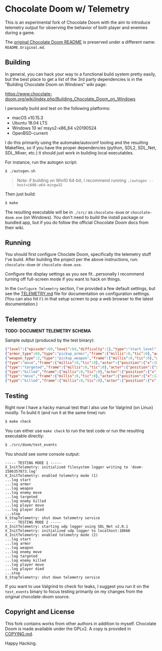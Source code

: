 # Chocolate Doom w/ Telemetry

This is an experimental fork of Chocolate Doom with the aim to
introduce telemetry output for observing the behavior of both player
and enemies during a game.

The [original Chocolate Doom README](./README.Original.md) is
preserved under a different name: `README.Original.md`.

## Building

In general, you can hack your way to a functional build system pretty
easily, but the best place to get a list of the 3rd party dependencies
is in the "Building Chocolate Doom on Windows" wiki page:

https://www.chocolate-doom.org/wiki/index.php/Building_Chocolate_Doom_on_Windows

I personally build and test on the following platforms:

- macOS v10.15.3
- Ubuntu 18.04 LTS
- Windows 10 w/ msys2-x86_64 v20190524
- OpenBSD-current

I do this primarily using the automake/autoconf tooling and the
resulting Makefiles, so if you have the proper dependencies (python,
SDL2, SDL_Net, SDL_Mixer, etc.) it should just work in building local
executables.

For instance, run the autogen script:

```bash
$ ./autogen.sh
```

> Note: if building on Win10 64-bit, I recommend running `./autogen
> --host=i686-w64-mingw32`

Then just build:

```bash
$ make
```

The resulting executable will be in `./src/` as `chocolate-doom` or
`chocolate-doom.exe` (on Windows). You don't need to build the install
package or bundled app, but if you do follow the official Chocolate
Doom docs from their wiki.

## Running

You should first configure Choclate Doom, specifically the telemetry
stuff I've build. After building the project per the above
instructions, run: `chocolate-doom` or `chocolate-doom.exe`.

Configure the display settings as you see fit...personally I recommend
turning off full-screen mode if you want to hack on things.

In the `Configure Telemetry` section, I've provided a few default
settings, but see the [TELEMETRY.md](/TELEMETRY.md) file for
documentation on configuration settings. (You can also hit `F1` in
that setup screen to pop a web browser to the latest documentation.)

## Telemetry
**TODO: DOCUMENT TELEMETRY SCHEMA**

Sample output (produced by the test binary):
```json
{"level":{"episode":69,"level":69,"difficulty":1},"type":"start_level","frame":{"millis":0,"tic":0}}
{"armor_type":69,"type":"pickup_armor","frame":{"millis":0,"tic":0},"actor":{"position":{"x":12,"y":13,"z":0,"angle":180,"subsector":4484865928},"type":"player","id":140732730996144}}
{"weapon_type":2,"type":"pickup_weapon","frame":{"millis":0,"tic":0},"actor":{"position":{"x":12,"y":13,"z":0,"angle":180,"subsector":4484865928},"type":"player","id":140732730996144}}
{"type":"move","frame":{"millis":0,"tic":0},"actor":{"position":{"x":10,"y":20,"z":0,"angle":180,"subsector":4484865928},"type":"shotgun_soldier","id":140732730996592}}
{"type":"targeted","frame":{"millis":0,"tic":0},"actor":{"position":{"x":10,"y":20,"z":0,"angle":180,"subsector":4484865928},"type":"shotgun_soldier","id":140732730996592},"target":{"type":"barrel","id":140732730996368}}
{"type":"killed","frame":{"millis":0,"tic":0},"actor":{"position":{"x":10,"y":20,"z":0,"angle":180,"subsector":4484865928},"type":"shotgun_soldier","id":140732730996592}}
{"type":"move","frame":{"millis":0,"tic":0},"actor":{"position":{"x":12,"y":13,"z":0,"angle":180,"subsector":4484865928},"type":"player","id":140732730996144}}
{"type":"killed","frame":{"millis":0,"tic":0},"actor":{"position":{"x":10,"y":20,"z":0,"angle":180,"subsector":4484865928},"type":"shotgun_soldier","id":140732730996592},"target":{"type":"player","id":140732730996144}}
```

## Testing

Right now I have a hacky manual test that I also use for Valgrind (on
Linux) mostly. To build it (and run it at the same time) run:

```bash
$ make check
```

You can either use `make check` to run the test code or run the
resulting executable directly:

```bash
$ ./src/doom/test_events
```

You should see some console output:

```
----- TESTING MODE 1 -----
X_InitTelemetry: initialized filesystem logger writing to 'doom-1586357873.log'
X_InitTelemetry: enabled telemetry mode (1)
...log start
...log armor
...log weapon
...log enemy move
...log targeted
...log enemy killed
...log player move
...log player died
...stop
X_StopTelemetry: shut down telemetry service
----- TESTING MODE 2 -----
X_InitTelemetry: starting udp logger using SDL_Net v2.0.1
X_InitTelemetry: initialized udp logger to localhost:10666
X_InitTelemetry: enabled telemetry mode (2)
...log start
...log armor
...log weapon
...log enemy move
...log targeted
...log enemy killed
...log player move
...log player died
...stop
X_StopTelemetry: shut down telemetry service
```

If you want to use Valgrind to check for leaks, I suggest you run it
on the `test_events` binary to focus testing primarily on my changes
from the original chocolate-doom source.

## Copyright and License

This fork contains works from other authors in addition to
myself. Chocolate Doom is made available under the GPLv2. A copy is
provided in [COPYING.md](/COPYING.md).

Happy Hacking.
